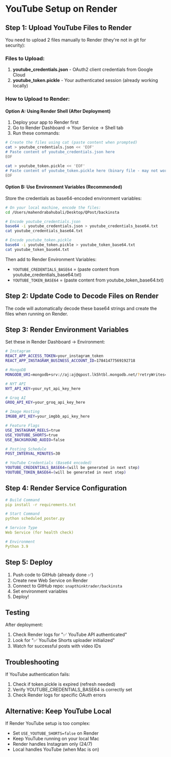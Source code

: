 # YouTube Setup on Render

## Step 1: Upload YouTube Files to Render

You need to upload 2 files manually to Render (they're not in git for security):

### Files to Upload:
1. **youtube_credentials.json** - OAuth2 client credentials from Google Cloud
2. **youtube_token.pickle** - Your authenticated session (already working locally)

### How to Upload to Render:

#### Option A: Using Render Shell (After Deployment)
1. Deploy your app to Render first
2. Go to Render Dashboard → Your Service → Shell tab
3. Run these commands:

```bash
# Create the files using cat (paste content when prompted)
cat > youtube_credentials.json << 'EOF'
# Paste content of youtube_credentials.json here
EOF

cat > youtube_token.pickle << 'EOF'
# Paste content of youtube_token.pickle here (binary file - may not work)
EOF
```

#### Option B: Use Environment Variables (Recommended)
Store the credentials as base64-encoded environment variables:

```bash
# On your local machine, encode the files:
cd /Users/mahendrabahubali/Desktop/QPost/backinsta

# Encode youtube_credentials.json
base64 -i youtube_credentials.json > youtube_credentials_base64.txt
cat youtube_credentials_base64.txt

# Encode youtube_token.pickle
base64 -i youtube_token.pickle > youtube_token_base64.txt
cat youtube_token_base64.txt
```

Then add to Render Environment Variables:
- `YOUTUBE_CREDENTIALS_BASE64` = (paste content from youtube_credentials_base64.txt)
- `YOUTUBE_TOKEN_BASE64` = (paste content from youtube_token_base64.txt)

## Step 2: Update Code to Decode Files on Render

The code will automatically decode these base64 strings and create the files when running on Render.

## Step 3: Render Environment Variables

Set these in Render Dashboard → Environment:

```bash
# Instagram
REACT_APP_ACCESS_TOKEN=your_instagram_token
REACT_APP_INSTAGRAM_BUSINESS_ACCOUNT_ID=17841477569192718

# MongoDB
MONGODB_URI=mongodb+srv://aj:aj@qpost.lk5htbl.mongodb.net/?retryWrites=true&w=majority&appName=qpost

# NYT API
NYT_API_KEY=your_nyt_api_key_here

# Groq AI
GROQ_API_KEY=your_groq_api_key_here

# Image Hosting
IMGBB_API_KEY=your_imgbb_api_key_here

# Feature Flags
USE_INSTAGRAM_REELS=true
USE_YOUTUBE_SHORTS=true
USE_BACKGROUND_AUDIO=false

# Posting Schedule
POST_INTERVAL_MINUTES=30

# YouTube Credentials (Base64 encoded)
YOUTUBE_CREDENTIALS_BASE64=(will be generated in next step)
YOUTUBE_TOKEN_BASE64=(will be generated in next step)
```

## Step 4: Render Service Configuration

```yaml
# Build Command
pip install -r requirements.txt

# Start Command
python scheduled_poster.py

# Service Type
Web Service (for health check)

# Environment
Python 3.9
```

## Step 5: Deploy

1. Push code to GitHub (already done ✅)
2. Create new Web Service on Render
3. Connect to GitHub repo: `snapthinktrader/backinsta`
4. Set environment variables
5. Deploy!

## Testing

After deployment:
1. Check Render logs for "✅ YouTube API authenticated"
2. Look for "✅ YouTube Shorts uploader initialized"
3. Watch for successful posts with video IDs

## Troubleshooting

If YouTube authentication fails:
1. Check if token.pickle is expired (refresh needed)
2. Verify YOUTUBE_CREDENTIALS_BASE64 is correctly set
3. Check Render logs for specific OAuth errors

## Alternative: Keep YouTube Local

If Render YouTube setup is too complex:
- Set `USE_YOUTUBE_SHORTS=false` on Render
- Keep YouTube running on your local Mac
- Render handles Instagram only (24/7)
- Local handles YouTube (when Mac is on)
